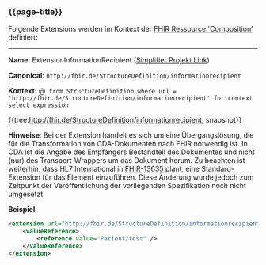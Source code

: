 ### {{page-title}}

Folgende Extensions werden im Kontext der [FHIR Ressource 'Composition'](https://www.hl7.org/fhir/r4/composition.html) definiert:

----

**Name**: ExtensionInformationRecipient ([Simplifier Projekt Link](https://simplifier.net/resolve?canonical=http://fhir.de/StructureDefinition/informationrecipient&scope=de.basisprofil.r4@1.4.0))

**Canonical**: `http://fhir.de/StructureDefinition/informationrecipient`

**Kontext**: @``` from StructureDefinition where url = 'http://fhir.de/StructureDefinition/informationrecipient' for context select expression```

{{tree:http://fhir.de/StructureDefinition/informationrecipient, snapshot}}

**Hinweise**: Bei der Extension handelt es sich um eine Übergangslösung, die für die Transformation von CDA-Dokumenten nach FHIR notwendig ist. In CDA ist die Angabe des Empfängers Bestandteil des Dokumentes und nicht (nur) des Transport-Wrappers um das Dokument herum. Zu beachten ist weiterhin, dass HL7 International in [FHIR-13635](https://jira.hl7.org/browse/FHIR-13635) plant, eine Standard-Extension für das Element einzuführen. Diese Änderung wurde jedoch zum Zeitpunkt der Veröffentlichung der vorliegenden Spezifikation noch nicht umgesetzt.

**Beispiel**:

```xml
<extension url="http://fhir.de/StructureDefinition/informationrecipient" >
    <valueReference>
        <reference value="Patient/test" />
    </valueReference>
</extension>
```